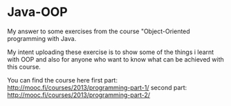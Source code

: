# Java-OOP
My answer to some exercises from the course "Object-Oriented programming with Java.

My intent uploading these exercise is to show some of the things i learnt with OOP and
also for anyone who want to know what can be achieved with this course.

You can find the course here
first part:  http://mooc.fi/courses/2013/programming-part-1/
second part: http://mooc.fi/courses/2013/programming-part-2/
